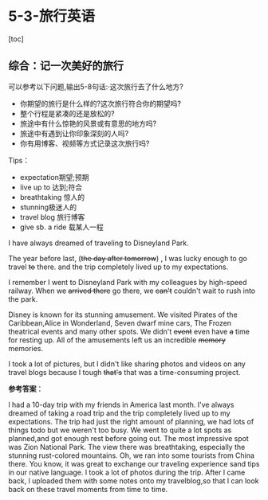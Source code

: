 # 5-3-旅行英语

[toc]

## 综合：记一次美好的旅行


可以参考以下问题,输出5-8句话:·这次旅行去了什么地方?

- 你期望的旅行是什么样的?这次旅行符合你的期望吗?
- 整个行程是紧凑的还是放松的?
- 旅途中有什么惊艳的风景或有意思的地方吗?
- 旅途中有遇到让你印象深刻的人吗?
- 你有用博客、视频等方式记录这次旅行吗?



Tips：

- expectation期望;预期
- live up to 达到;符合
- breathtaking 惊人的
- stunning极迷人的
- travel blog 旅行博客
- give sb. a ride 载某人一程



I have always dreamed of traveling to Disneyland Park. 

The year before last, (~~the day after tomorrow~~) , I was lucky enough to go travel ~~to~~ there. and the trip completely lived up to my expectations. 

I remember I went to Disneyland Park with my colleagues by high-speed railway. When we ~~arrived there~~ go there, we ~~can't~~ couldn't wait to rush into the park. 

Disney is known for its stunning amusement. We visited Pirates of the Caribbean,Alice in Wonderland, Seven dwarf mine cars, The Frozen theatrical events and many other spots. We didn't ~~event~~ even have ~~a~~ time for resting up. All of the amusements left us an incredible ~~memory~~ memories.

I took a lot of pictures, but I didn't like sharing photos and videos on any travel blogs because I tough ~~that's~~ that was a time-consuming project.



**参考答案**：

l had a 10-day trip with my friends in America last month. l've always dreamed of taking a road trip and the trip completely lived up to my expectations. The trip had just the right  amount of planning, we had lots of things todo but we weren't too busy. We went to quite a lot spots as planned,and got enough rest before going out. The most impressive spot was Zion National Park. The view there was breathtaking, especially the stunning rust-colored mountains. Oh, we ran into some tourists from China there. You know, it was great to exchange our traveling experience sand tips in our native language. l took a lot of photos during the trip. After l came back, l uploaded them with some notes onto my travelblog,so that l can look back on these travel moments from time to time.

